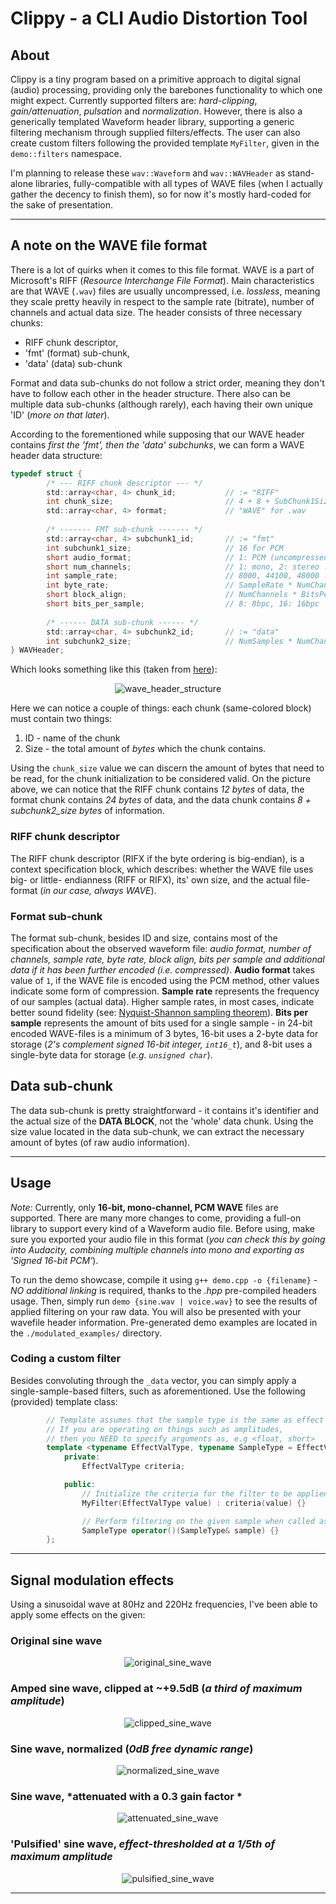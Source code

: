 # Clippy - a CLI Audio Distortion Tool

## About
Clippy is a tiny program based on a primitive approach to digital signal (audio) processing, providing only the barebones functionality to which one might expect. Currently supported filters are: *hard-clipping*, *gain/attenuation*, *pulsation* and *normalization*. However, there is also a generically templated Waveform header library, supporting a generic filtering mechanism through supplied filters/effects. The user can also create custom filters following the provided template `MyFilter`, given in the `demo::filters` namespace. 

I'm planning to release these `wav::Waveform` and `wav::WAVHeader` as stand-alone libraries, fully-compatible with all types of WAVE files (when I actually gather the decency to finish them), so for now it's mostly hard-coded for the sake of presentation.
___

## A note on the WAVE file format
There is a lot of quirks when it comes to this file format. WAVE is a part of Microsoft's RIFF (*Resource Interchange File Format*). Main characteristics are that WAVE (`.wav`) files are usually uncompressed, i.e. *lossless*, meaning they scale pretty heavily in respect to the sample rate (bitrate), number of channels and actual data size. The header consists of three necessary chunks:  
* RIFF chunk descriptor,
* 'fmt' (format) sub-chunk,
* 'data' (data) sub-chunk  

Format and data sub-chunks do not follow a strict order, meaning they don't have to follow each other in the header structure. There also can be multiple data sub-chunks (although rarely), each having their own unique 'ID' (*more on that later*).

According to the forementioned while supposing that our WAVE header contains *first the 'fmt', then the 'data' subchunks*, we can form a WAVE header data structure:  
```c
typedef struct {
		/* --- RIFF chunk descriptor --- */
		std::array<char, 4> chunk_id;           // := "RIFF"
		int chunk_size;                         // 4 + 8 + SubChunk1Size + 8 + SubChunk2Size
		std::array<char, 4> format;             // "WAVE" for .wav
        
		/* ------- FMT sub-chunk ------- */
		std::array<char, 4> subchunk1_id;       // := "fmt"
		int subchunk1_size;                     // 16 for PCM
		short audio_format;                     // 1: PCM (uncompressed), != 1: compressed
		short num_channels;                     // 1: mono, 2: stereo ...
		int sample_rate;                        // 8000, 44100, 48000 ...
		int byte_rate;                          // SampleRate * NumChannels * BitsPerSample / 8
		short block_align;                      // NumChannels * BitsPerSample / 8
		short bits_per_sample;                  // 8: 8bpc, 16: 16bpc
        
		/* ------ DATA sub-chunk ------ */
		std::array<char, 4> subchunk2_id;       // := "data"
		int subchunk2_size;                     // NumSamples * NumChannels * BitsPerSample / 8
} WAVHeader;    
```

Which looks something like this (taken from [here](http://soundfile.sapp.org/doc/WaveFormat/)):  
<center>

![wave_header_structure](./docs/wav_header_format.jpg) 

</center>

Here we can notice a couple of things: each chunk (same-colored block) must contain two things:  
1. ID - name of the chunk
2. Size - the total amount of *bytes* which the chunk contains.

Using the `chunk_size` value we can discern the amount of bytes that need to be read, for the chunk initialization to be considered valid. On the picture above, we can notice that the RIFF chunk contains *12 bytes* of data, the format chunk contains *24 bytes* of data, and the data chunk contains *8 + subchunk2_size bytes* of information.

### RIFF chunk descriptor

The RIFF chunk descriptor (RIFX if the byte ordering is big-endian), is a context specification block, which describes: whether the WAVE file uses big- or little- endianness (RIFF or RIFX), its' own size, and the actual file-format (*in our case, always WAVE*).

### Format sub-chunk

The format sub-chunk, besides ID and size, contains most of the specification about the observed waveform file: *audio format, number of channels, sample rate, byte rate, block align, bits per sample and additional data if it has been further encoded (i.e. compressed)*. **Audio format** takes value of `1`, if the WAVE file is encoded using the PCM method, other values indicate some form of compression. **Sample rate** represents the frequency of our samples (actual data). Higher sample rates, in most cases, indicate better sound fidelity (see: [Nyquist-Shannon sampling theorem](https://www.sciencedirect.com/topics/computer-science/shannon-sampling-theorem#:~:text=The%20Nyquist%20Shannon%20sampling%20theorem,%2C%20Fs%20%3D%202%20B.)). **Bits per sample** represents the amount of bits used for a single sample - in 24-bit encoded WAVE-files is a minimum of 3 bytes, 16-bit uses a 2-byte data for storage (*2's complement signed 16-bit integer, `int16_t`*), and 8-bit uses a single-byte data for storage (*e.g. `unsigned char`*).

## Data sub-chunk

The data sub-chunk is pretty straightforward - it contains it's identifier and the actual size of the **DATA BLOCK**, not the 'whole' data chunk. Using the size value located in the data sub-chunk, we can extract the necessary amount of bytes (of raw audio information).  
___

## Usage

*Note:* Currently, only **16-bit, mono-channel, PCM WAVE** files are supported. There are many more changes to come, providing a full-on library to support every kind of a Waveform audio file. Before using, make sure you exported your audio file in this format (*you can check this by going into Audacity, combining multiple channels into mono and exporting as 'Signed 16-bit PCM'*).  

To run the demo showcase, compile it using `g++ demo.cpp -o {filename}` - *NO additional linking* is required, thanks to the *.hpp* pre-compiled headers usage. Then, simply run `demo {sine.wav | voice.wav}` to see the results of applied filtering on your raw data. You will also be presented with your wavefile header information. Pre-generated demo examples are located in the `./modulated_examples/` directory.

### Coding a custom filter

Besides convoluting through the `_data` vector, you can simply apply a single-sample-based filters, such as aforementioned. Use the following (provided) template class:  
```cpp		
        // Template assumes that the sample type is the same as effect value type (i.e. short, short)
		// If you are operating on things such as amplitudes, 
        // then you NEED to specify arguments as, e.g <float, short>
		template <typename EffectValType, typename SampleType = EffectValType> class MyFilter final {
			private:
				EffectValType criteria;

			public:
				// Initialize the criteria for the filter to be applied (not necessary)
				MyFilter(EffectValType value) : criteria(value) {}

				// Perform filtering on the given sample when called as a functor
				SampleType operator()(SampleType& sample) {}
		};
```

___

## Signal modulation effects

Using a sinusoidal wave at 80Hz and 220Hz frequencies, I've been able to apply some effects on the given:

### Original sine wave 
<center>

![original_sine_wave](./docs/sine_original.jpg)

</center>

### Amped sine wave, clipped at ~+9.5dB (*a third of maximum amplitude*)
<center>

![clipped_sine_wave](./docs/sine_clipped.jpg)

</center>

### Sine wave, normalized (*0dB free dynamic range*)
<center>

![normalized_sine_wave](./docs/sine_normalized.jpg)

</center>

### Sine wave, *attenuated with a 0.3 gain factor *
<center>

![attenuated_sine_wave](./docs/sine_attenuated.jpg)

</center>

### 'Pulsified' sine wave, *effect-thresholded at a 1/5th of maximum amplitude*
<center>

![pulsified_sine_wave](./docs/sine_pulsified.jpg)

</center>

___
